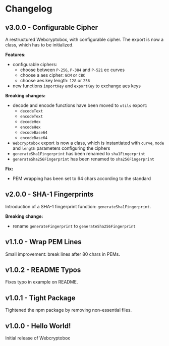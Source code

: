 # Changelog

## v3.0.0 - Configurable Cipher
A restructured Webcryptobox, with configurable cipher. The export is now a class, which has to be initialized.

**Features:**
* configurable ciphers:
  - choose between `P-256`, `P-384` and `P-521` ec curves
  - choose a aes cipher: `GCM` or `CBC`
  - choose aes key length: `128` or `256`
* new functions `importKey` and `exportKey` to exchange aes keys

**Breaking changes:**
* decode and encode functions have been moved to `utils` export:
  - `decodeText`
  - `encodeText`
  - `decodeHex`
  - `encodeHex`
  - `decodeBase64`
  - `encodeBase64`
* `Webcryptobox` export is now a class, which is instantiated with `curve`, `mode` and `length` parameters configuring the ciphers
* `generateSha1Fingerprint` has been renamed to `sha1Fingerprint`
* `generateSha256Fingerprint` has been renamed to `sha256Fingerprint`

**Fix:**
* PEM wrapping has been set to 64 chars according to the standard


## v2.0.0 - SHA-1 Fingerprints
Introduction of a SHA-1 fingerprint function: `generateSha1Fingerprint`.

**Breaking change:**
* rename `generateFingerprint` to `generateSha256Fingerprint`


## v1.1.0 - Wrap PEM Lines
Small improvement: break lines after 80 chars in PEMs.


## v1.0.2 - README Typos
Fixes typo in example on README.


## v1.0.1 - Tight Package
Tightened the npm package by removing non-essential files.


## v1.0.0 - Hello World!
Initial release of Webcryptobox
